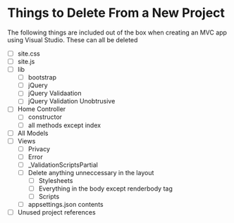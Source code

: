 # Things to Delete From a New Project
The following things are included out of the box when creating an MVC app using Visual Studio. These can all be deleted 

- [ ] site.css
- [ ] site.js
- [ ] lib
    - [ ] bootstrap
    - [ ] jQuery
    - [ ] jQuery Validaation
    - [ ] jQuery Validation Unobtrusive
- [ ] Home Controller
    - [ ] constructor
    - [ ] all methods except index
- [ ] All Models
- [ ] Views
    - [ ] Privacy
    - [ ] Error
    - [ ] _ValidationScriptsPartial
    - [ ] Delete anything unneccessary in the layout
        - [ ] Stylesheets
        - [ ] Everything in the body except renderbody tag
        - [ ] Scripts
    - [ ] appsettings.json contents
- [ ] Unused project references
